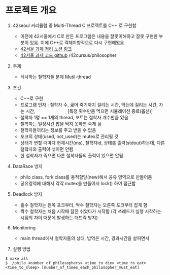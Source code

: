 # 프로젝트 개요
1. 42seoul 커리큘럼 중 Multi-Thread C 프로젝트를 C++ 로 구현함
    - 이전에 42서울에서 C로 만든 프로그램은 내용을 잘못이해하고 잘못 구현한 부분이 있음. 이에 C++로 객체지향적으로 다시 구현해봤음
    - [42서울 과제 정리 노션 링크](https://dongchoi.notion.site/Philosopher-947e57952e334043994125430f18b611)
    - [42서울 과제 코드 github](https://github.com/donghyeon-d/42cursus.git) /42cursus/philosopher

2. 주제 
    - 식사하는 철학자들 문제 Mutil-thread 

3. 조건
    - C++로 구현
    - 프로그램 인자 : 철학자 수, 굶어 죽기까지 걸리는 시간, 먹는데 걸리는 시간, 자는 시간, 
                            [특정 횟수만큼 먹으면 시뮬레이션 종료(옵션)]
    - 철학자 1명 == 1개의 thread, 포트는 철학자 개수만큼 있음
    - 철학자는 일정시간 밥을 먹지 못하면 죽게 됨
    - 철학자들끼리는 정보를 주고 받을 수 없음
    - 포크의 상태(used, not_used)는 mutex로 관리될 것
    - 상태가 변할 때마다 현재시간(ms), 철학자id, 상태를 출력(stdout)하는데, 다른 철학자와 출력이 섞이면 안됨
    - 한 철학자가 죽으면 다른 철학자들의 출력이 있으면 안됨

4. DataRace 방지
    - philo class, fork class를 동적할당(new)해서 공유 영역으로 만들어줌
    - 공유영역에 대해서 각각 mutex를 만들어서 lock() 하여 접근함

5. Deadlock 방지
    - 홀수 철학자는 왼쪽 포크부터, 짝수 철학자는 오른쪽 포크부터 잡게 함
    - 짝수 철학자는 처음 시작때 잠깐 쉬었다가 시작함 (각 쓰레드가 실행 시작하는 시점의 차이 때문에 발생하는 대드락 방지)

6. Monitoring
    - main thread에서 철학자들의 상태, 밥먹은 시간, 경과시간을 살피면서

7. 실행 방법  
```
$ make all
$ ./philo <number_of_philosophers> <time_to_die> <time_to_eat> <time_to_sleep> [number_of_times_each_philosopher_must_eat]
```
